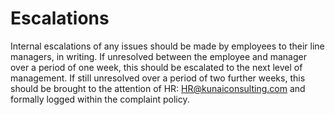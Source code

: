 # Escalations
Internal escalations of any issues should be made by employees to their line managers, in writing. If unresolved between the employee and manager over a period of one week, this should be escalated to the next level of management. If still unresolved over a period of two further weeks, this should be brought to the attention of HR: HR@kunaiconsulting.com and formally logged within the complaint policy.
